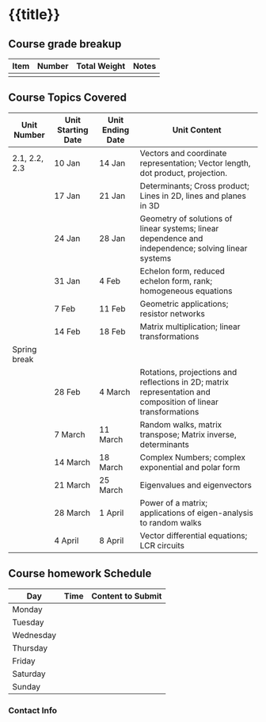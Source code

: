 # {{title}}

## Course grade breakup

| Item | Number | Total Weight | Notes |
| ---- | ------ | ------------ | ----- |
|      |        |              |       |


## Course Topics Covered

| Unit Number        | Unit Starting Date | Unit Ending Date | Unit Content                                                                                                  |
| ------------------ | ------------------ | ---------------- | ------------------------------------------------------------------------------------------------------------- |
| 2.1, 2.2, 2.3      | 10 Jan             | 14 Jan           | Vectors and coordinate representation; Vector length, dot product, projection.                                |
|            | 17 Jan             | 21 Jan           | Determinants; Cross product; Lines in 2D, lines and planes in 3D                                              |
|            | 24 Jan             | 28 Jan           | Geometry of solutions of linear systems; linear dependence and independence; solving linear systems           |
|           | 31 Jan             | 4 Feb            | Echelon form, reduced echelon form, rank; homogeneous equations                                               |
|            | 7 Feb              | 11 Feb           | Geometric applications; resistor networks                                                                     |
|            | 14 Feb             | 18 Feb           | Matrix multiplication; linear transformations                                                                 |
| Spring break       |                    |                  |                                                                                                               |
|            | 28 Feb             | 4 March          | Rotations, projections and reflections in 2D; matrix representation and composition of linear transformations |
|  | 7 March            | 11 March         | Random walks, matrix transpose; Matrix inverse, determinants                                                  |
|  | 14 March           | 18 March         | Complex Numbers; complex exponential and polar form                                                           |
|                 | 21 March           | 25 March         | Eigenvalues and eigenvectors                                                                                  |
|               | 28 March           | 1 April          | Power of a matrix; applications of eigen-analysis to random walks                                             |
|           | 4 April            | 8 April          | Vector differential equations; LCR circuits                                                                   |




## Course homework Schedule
| Day       | Time | Content to Submit |
| --------- | ---- | ----------------- |
| Monday    |      |                   |
| Tuesday   |      |                   |
| Wednesday |      |                   |
| Thursday  |      |                   |
| Friday    |      |                   |
| Saturday  |      |                   |
| Sunday    |      |                   |


### Contact Info



